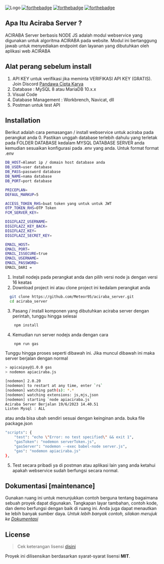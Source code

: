 ![Logo](https://cdn.seirasetyawan.com/images/aciraba_logo.png)
[![forthebadge](https://forthebadge.com/images/badges/built-with-love.svg)](https://forthebadge.com) [![forthebadge](https://forthebadge.com/images/badges/made-with-javascript.svg)](https://forthebadge.com) [![forthebadge](https://forthebadge.com/images/badges/open-source.svg)](https://forthebadge.com) 
## Apa Itu Aciraba Server ?
ACIRABA Server berbasis NODE JS adalah modul webservice yang digunakan untuk algoritma ACIRABA pada website. Modul ini bertanggung jawab untuk menyediakan endpoint dan layanan yang dibutuhkan oleh aplikasi web ACIRABA
## Alat perang sebelum install
1. API KEY untuk verifikasi jika meminta VERIFIKASI API KEY (GRATIS). Join Discord [Pandawa Cipta Karya](https://discord.gg/K3fsg32a6n)
2. Database : MySQL 8 atau MariaDB 10.x.x
3. Visual Code
4. Database Management : Workbrench, Navicat, dll
5. Postman untuk test API
## Installation
Berikut adalah cara pemasangan / install webservice untuk aciraba pada perangkat anda
0. Pastikan unggah database terlebih dahulu yang terletak pada FOLDER DATABASE kedalam MYSQL DATABASE SERVER anda kemudian sesuaikan konfigurasi pada .env yang anda. Untuk format format .env
```bash
DB_HOST=Alamat ip / domain host database anda
DB_USER=user database
DB_PASS=password database
DB_NAME=nama database
DB_PORT=port database

PRICEPLAN=
DEFAUL_MARKUP=5

ACCESS_TOKEN_RHS=buat token yang untuk untuk JWT
OTP_TOKEN_RHS=OTP Token
FCM_SERVER_KEY=

DIGIFLAZZ_USERNAME=
DIGIFLAZZ_KEY_BACK=
DIGIFLAZZ_KEY=
DIGIFLAZZ_SECRET_KEY=

EMAIL_HOST=
EMAIL_PORT=
EMAIL_ISSECURE=true
EMAIL_USERNAME=
EMAIL_PASSWORD=
EMAIL_DARI =
```
1. Install nodejs pada perangkat anda dan pilih versi node js dengan versi 16 keatas
2. Download project ini atau clone project ini kedalam perangkat anda
```bash
  git clone https://github.com/Meteor95/aciraba_server.git
  cd aciraba_server
```
3. Pasang / install komponen yang dibutuhkan aciraba server dengan perintah, tunggu hingga selesai
```bash
    npm install
```
4. Kemudian run server nodejs anda dengan cara
```bash
    npm run gas
```
Tunggu hingga proses seperti dibawah ini. Jika muncul dibawah ini maka server berjalan dengan normal
```bash
> apicaipay@1.0.0 gas
> nodemon apiaciraba.js

[nodemon] 2.0.20
[nodemon] to restart at any time, enter `rs`
[nodemon] watching path(s): *.*
[nodemon] watching extensions: js,mjs,json
[nodemon] starting `node apiaciraba.js`
Aciraba Server Berjalan 19/6/2023 14.40.51
Listen Mysql : ALL
```
atau anda bisa ubah sendiri sesuai dengan keinginan anda. buka file package.json
```bash
"scripts": {
    "test": "echo \"Error: no test specified\" && exit 1",
    "gasToken": "nodemon serverToken.js",
    "gasServer": "nodemon --exec babel-node server.js",
    "gas": "nodemon apiaciraba.js"
},
```
5. Test secara pribadi ya di postman atau aplikasi lain yang anda ketahui apakah webservice sudah berfungsi secara normal.

## Dokumentasi [maintenance]
Gunakan ruang ini untuk menunjukkan contoh berguna tentang bagaimana sebuah proyek dapat digunakan. Tangkapan layar tambahan, contoh kode, dan demo berfungsi dengan baik di ruang ini. Anda juga dapat menautkan ke lebih banyak sumber daya.
_Untuk lebih banyak contoh, silakan merujuk ke [Dokumentasi](https://example.com)_

## License
>Cek keterangan lisensi [disini](https://github.com/IgorAntun/node-chat/blob/master/LICENSE)

Proyek ini dilisensikan berdasarkan syarat-syarat lisensi **MIT**.

